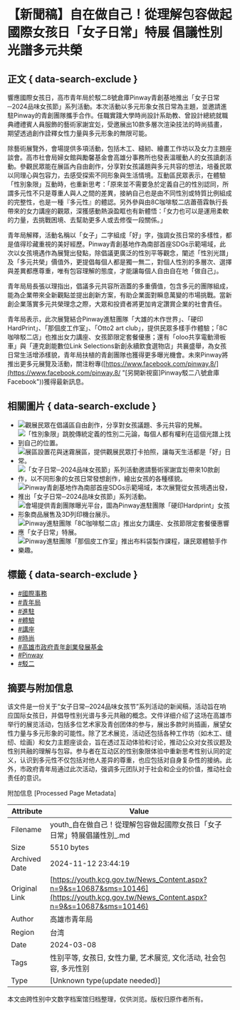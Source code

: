 # 【新聞稿】自在做自己！從理解包容做起 國際女孩日「女子日常」特展 倡議性別光譜多元共榮

## 正文 { data-search-exclude }


響應國際女孩日，高市青年局於駁二8號倉庫Pinway青創基地推出「女子日常─2024品味女孩節」系列活動。本次活動以多元形象女孩日常為主題，並邀請進駐Pinway的青創團隊攜手合作。任職實踐大學時尚設計系助教、曾設計總統就職典禮禮賓人員服飾的藝術家謝宜彣，受邀展出10款多層次渲染技法的時尚插畫，期望透過創作詮釋女性力量與多元形象的無限可能。

除藝術展覽外，會場提供多項活動，包括木工、縫紉、繪畫工作坊以及女力主題座談會。高市社會局婦女館與勵馨基金會高雄分事務所也發表溫暖動人的女孩讀劇活動。參觀民眾能在展區內自由創作，分享對女孩議題與多元共容的想法，培養民眾以同理心與包容力，去感受探索不同形象與生活情境。互動區民眾表示，在體驗「性別象限」互動時，也重新思考：「原來並不需要急於定義自己的性別認同，所謂多元性不只是尊重人與人之間的差異，接納自己也是由不同性別或特質比例組成的完整性，也是一種『多元性』的體認。另外參與由8C咖啡駁二店蕭蓓霖執行長帶來的女力講座的觀眾，深獲感動熱淚盈眶也有新體悟：「女力也可以是運用柔軟的力量，去挑戰困境、去幫助更多人或去修復一段關係。」

青年局解釋，活動名稱以「女子」二字組成「好」字，強調女孩日常的多樣性，都是值得珍藏重視的美好經歷。Pinway青創基地作為南部首座SDGs示範場域，此次以女孩境遇作為展覽出發點，除倡議更廣泛的性別平等觀念，闡述「性別光譜」及「多元共榮」價值外，更提倡每個人都是獨一無二，對個人性別的多層次、選擇與差異都應尊重，唯有包容理解的態度，才能讓每個人自由自在地「做自己」。

青年局局長張以理指出，倡議多元共容所涵蓋的多重價值，包含多元的團隊組成，能為企業帶來全新觀點並提出創新方案，有助企業面對瞬息萬變的市場挑戰。當新創企業落實多元共榮理念之際，大眾和投資者將更加肯定讚賞企業的社會責任。

青年局表示，此次展覽結合Pinway進駐團隊「大雄的木作世界」、「硬印HardPrint」、「那個皮工作室」、「Otto2 art club」，提供民眾多樣手作體驗；「8C咖啡駁二店」也推出女力講座、女孩節限定套餐優惠；還有「oloo共享電動滑板車」與「連克創能數位Link Selections新創永續飲食選物店」共襄盛舉，為女孩日常生活增添樣貌，青年局扶植的青創團隊也獲得更多曝光機會。未來Pinway將推出更多元展覽及活動，關注粉專([https://www.facebook.com/pinway.8/](https://www.facebook.com/pinway.8/ "[另開新視窗]Pinway駁二八號倉庫 Facebook"))獲得最新訊息。

## 相關圖片 { data-search-exclude }

- ![觀展民眾在倡議區自由創作，分享對女孩議題、多元共容的見解。](https://youth-ws.kcg.gov.tw/001/Upload/448/relpic/10146/10687/06b88f63-3d25-4692-a15a-98c40e14783d@710x470.jpg)
- ![「性別象限」跳脫傳統定義的性別二元論，每個人都有權利在這個光譜上找到自己的位置。](https://youth-ws.kcg.gov.tw/001/Upload/448/relpic/10146/10687/b18e60b3-aba2-4c27-a45c-faf8915554fc@710x470.jpg)
- ![展區設置花與迷霧展區，提供觀展民眾打卡拍照，讓每天生活都是「好」日常。](https://youth-ws.kcg.gov.tw/001/Upload/448/relpic/10146/10687/c469eb1f-e8d3-467a-95ac-657d3b7a2bfa@710x470.jpg)
- ![「女子日常─2024品味女孩節」系列活動邀請藝術家謝宜彣帶來10款創作，以不同形象的女孩日常發想創作，繪出女孩的各種樣貌。](https://youth-ws.kcg.gov.tw/001/Upload/448/relpic/10146/10687/84224472-2652-4bfc-b281-d41c9978183e@710x470.jpg)
- ![Pinway青創基地作為南部首座SDGs示範場域，本次展覽從女孩境遇出發，推出「女子日常─2024品味女孩節」系列活動。](https://youth-ws.kcg.gov.tw/001/Upload/448/relpic/10146/10687/b8939cb0-e235-40f3-81be-bf3860525ad9@710x470.jpg)
- ![會場提供青創團隊曝光平台，圖為Pinway進駐團隊「硬印Hardprint」女孩形象商品展售及3D列印機台展示。](https://youth-ws.kcg.gov.tw/001/Upload/448/relpic/10146/10687/06047823-3570-4b35-8c32-d37febbc7ca0@710x470.jpg)
- ![Pinway進駐團隊「8C咖啡駁二店」推出女力講座、女孩節限定套餐優惠響應「女子日常」特展。](https://youth-ws.kcg.gov.tw/001/Upload/448/relpic/10146/10687/4a81202c-2fff-468a-b0ff-26350cffb691@710x470.jpg)
- ![Pinway進駐團隊「那個皮工作室」推出布料袋製作課程，讓民眾體驗手作樂趣。](https://youth-ws.kcg.gov.tw/001/Upload/448/relpic/10146/10687/cf1664ca-f269-4c69-9fa5-83eeab542a00@710x470.jpg)

## 標籤 { data-search-exclude }

- [#國際事務](News_Tag.aspx?n=9&sms=10146&t=14)
- [#青年局](News_Tag.aspx?n=9&sms=10146&t=16)
- [#進駐](News_Tag.aspx?n=9&sms=10146&t=26)
- [#體驗](News_Tag.aspx?n=9&sms=10146&t=31)
- [#講座](News_Tag.aspx?n=9&sms=10146&t=34)
- [#時尚](News_Tag.aspx?n=9&sms=10146&t=36)
- [#高雄市政府青年創業發展基金](News_Tag.aspx?n=9&sms=10146&t=44)
- [#Pinway](News_Tag.aspx?n=9&sms=10146&t=60)
- [#駁二](News_Tag.aspx?n=9&sms=10146&t=62)

## 摘要与附加信息

<!-- tcd_abstract -->
该文件是一份关于“女子日常─2024品味女孩节”系列活动的新闻稿，活动旨在响应国际女孩日，并倡导性别光谱与多元共融的概念。文件详细介绍了这场在高雄市举行的展览活动，包括多位艺术家及青创团体的参与，展出多款时尚插画，展望女性力量与多元形象的可能性。除了艺术展览，活动还包括各种工作坊（如木工、缝纫、绘画）和女力主题座谈会，旨在透过互动体验和讨论，推动公众对女孩议题及性别共融的理解与包容。参与者在互动区的性别象限体验中重新思考性别认同的定义，认识到多元性不仅包括对他人差异的尊重，也应包括对自身复杂性的接纳。此外，市政府青年局通过此次活动，强调多元团队对于社会和企业的价值，推动社会责任的意识。
<!-- tcd_abstract_end -->

附加信息 [Processed Page Metadata]

| Attribute       | Value                                  |
|-----------------|----------------------------------------|
| Filename        | youth_自在做自己！從理解包容做起國際女孩日「女子日常」特展倡議性別_.md                             |
| Size            | 5510 bytes                           |
| Archived Date   | 2024-11-12 23:44:19                             |
| Original Link   | [https://youth.kcg.gov.tw/News_Content.aspx?n=9&s=10687&sms=10146](https://youth.kcg.gov.tw/News_Content.aspx?n=9&s=10687&sms=10146)                       |
| Author          | 高雄市青年局                               |
| Region          | 台湾                               |
| Date            | 2024-03-08                                 |
| Tags            | 性别平等, 女孩日, 女性力量, 艺术展览, 文化活动, 社会包容, 多元性别                                 |
| Type            | [Unknown type(update needed)]                                 |
<!-- tcd_table_end -->

本文由跨性别中文数字档案馆归档整理，仅供浏览。版权归原作者所有。
